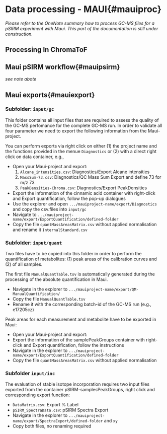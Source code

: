 # Data processing - MAUI{#mauiproc}

*Please refer to the OneNote summary how to process GC-MS files for a pSIRM experiment with Maui. 
This part of the documentation is still under construction.*

## Processing In ChromaToF

<!-- Create a new folder in ChromaToF Pegasus Acquired Samples and import your files. -->
<!-- The processing of files for Maui-assisted annotation is a two step process.  -->
<!-- Therefore two data processing methods have to be set up and applied to all files.  -->

<!-- ### Resampling -->

<!-- Resampling is commonly applied and results into a data transformation enabling an improved detection of low abundant peaks and a reduction of noise. (Maybe include an example?) -->

<!-- The processing methods requires to tick `Export of ...`. Subsequently, you are asked to define an output folder and the following paramter: -->

<!-- - Reduction rate: 4 -->
<!-- - Beginning to end of the file -->
<!-- - `.peg`-files -->

<!-- ### Combo-export (`.cdf` \& `.csv`) -->

<!-- Re-import the generated `.peg`-files into a subfolder and apply the following data processing method. -->

<!-- Activate the box `asddasd` and define for both file types the following parameter. -->

<!-- `.cdf`-file: -->

<!-- - export directory -->
<!-- -  -->


<!-- `.csv`-file: -->

<!-- - export directory -->
<!-- -  -->

## Maui pSIRM workflow{#mauipsirm}

*see note abote*

## Maui exports{#mauiexport}
### Subfolder: `input/gc`

This folder contains all input files that are required to assess the quality of the GC-MS perfomance for the complete GC-MS run. In order to validate all four parameter we need to export the following information from the Maui-project.

You can perform exports via right click on either (1) the project name and the functions provided in the menue `Diagnostics` or (2) with a direct right click on data container, e.g., 

* Open your Maui-project and export:
  1. `Alcane_intensities.csv`: Diagnostics/Export Alcane intensities
  2. `MassSum-73.csv`: Diagnostics/QC Mass Sum Export and define 73 for m/z 73
  3. `PeakDensities-Chroma.csv`: Diagnostics/Export PeakDensities
* Export the information of the cinnamic acid container with right-click and Export quantification, follow the pop-up dialogues
* Use the explorer and open `.../mauiproject-name/export/Diagnostics` and copy the csv.files into `input/gc`
* Navigate to `.../mauiproject-name/export/ExportQuantification/defined-folder`
* Copy the file `quantMassAreasMatrix.csv` without applied normalisation and rename it `InternalStandard.csv`

### Subfolder: `input/quant`

Two files have to be copied into this folder in order to perform the quantification of metabolites: (1) peak areas of the calibration curves and (2) of all samples.

The first file `ManualQuantTable.tsv` is automatically generated during the processing of the absolute quantification in Maui.

  * Navigate in the explorer to `.../mauiproject-name/export/QM-ManualQuantification/`
  * Copy the file `ManualQuantTable.tsv`
  * Rename it with the corresponding batch-id of the GC-MS run (e.g., e17205cz)

Peak areas for each measurement and metabolite have to be exported in Maui:

  * Open your Maui-project and export:
  * Export the information of the samplePeakGroups container with right-click and Export quantification, follow the instructions
  * Navigate in the explorer to `.../mauiproject-name/export/ExportQuantification/defined-folder`
  * Copy the file `quantMassAreasMatrix.csv` without applied normalisation

### Subfolder `input/inc`

The evaluation of stable isotope incorporation requires two input files exported from the container pSIRM-samplesPeakGroups, right click and corresponding export function: 

  * `DataMatrix.csv`: Export % Label
  * `pSIRM_SpectraData.csv`: pSIRM Spectra Export
  * Navigate in the explorer to `.../mauiproject-name/export/SpectraExport/defined-folder` and `xy`
  * Copy both files, no renaming required
